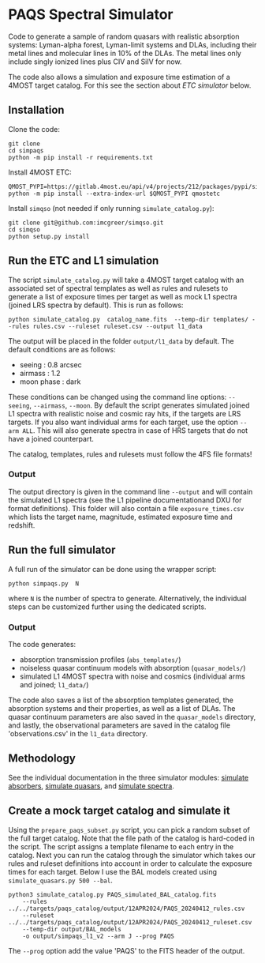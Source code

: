 # PAQS Spectral Simulator


Code to generate a sample of random quasars with realistic absorption systems:
Lyman-alpha forest, Lyman-limit systems and DLAs, including their metal lines
and molecular lines in 10% of the DLAs.
The metal lines only include singly ionized lines plus CIV and SiIV for now.

The code also allows a simulation and exposure time estimation of a 4MOST target catalog.
For this see the section about *ETC simulator* below.


## Installation

Clone the code:
    
    git clone 
    cd simpaqs
    python -m pip install -r requirements.txt


Install 4MOST ETC:

    QMOST_PYPI=https://gitlab.4most.eu/api/v4/projects/212/packages/pypi/simple
    python -m pip install --extra-index-url $QMOST_PYPI qmostetc


Install `simqso` (not needed if only running `simulate_catalog.py`):

    git clone git@github.com:imcgreer/simqso.git
    cd simqso
    python setup.py install


## Run the ETC and L1 simulation

The script `simulate_catalog.py` will take a 4MOST target catalog with an associated
set of spectral templates as well as rules and rulesets to generate a list of exposure
times per target as well as mock L1 spectra (joined LRS spectra by default). This is run as follows:

    python simulate_catalog.py  catalog_name.fits  --temp-dir templates/ --rules rules.csv --ruleset ruleset.csv --output l1_data

The output will be placed in the folder `output/l1_data` by default. The default conditions are as follows:

 - seeing : 0.8 arcsec
 - airmass : 1.2
 - moon phase : dark

These conditions can be changed using the command line options: `--seeing`, `--airmass`, `--moon`.
By default the script generates simulated joined L1 spectra with realistic noise and cosmic ray hits, if the targets are LRS targets. If you also want individual arms for each target, use the option `--arm ALL`. This will also generate spectra in case of HRS targets that do not have a joined counterpart.

The catalog, templates, rules and rulesets must follow the 4FS file formats!

### Output

The output directory is given in the command line `--output` and will contain the simulated L1 spectra (see the L1 pipeline documentationand DXU for format definitions). This folder will also contain a file `exposure_times.csv` which lists the target name, magnitude, estimated exposure time and redshift.



## Run the full simulator

A full run of the simulator can be done using the wrapper script:

    python simpaqs.py  N


where `N` is the number of spectra to generate.
Alternatively, the individual steps can be customized further using the dedicated scripts. 


### Output
The code generates: 
 - absorption transmission profiles (`abs_templates/`)
 - noiseless quasar continuum models with absorption (`quasar_models/`)
 - simulated L1 4MOST spectra with noise and cosmics (individual arms and joined; `l1_data/`)

The code also saves a list of the absorption templates generated,
the absorption systems and their properties, as well as a list of DLAs.
The quasar continuum parameters are also saved in the `quasar_models` directory,
and lastly, the observational parameters are saved in the catalog file 'observations.csv'
in the `l1_data` directory.


## Methodology

See the individual documentation in the three simulator modules:
[simulate absorbers](simulate_absorbers.py), [simulate quasars](simulate_quasars.py),
and [simulate spectra](simulate_spectra.py).


## Create a mock target catalog and simulate it

Using the `prepare_paqs_subset.py` script, you can pick a random subset of the full target catalog. Note that the file path of the catalog is hard-coded in the script. The script assigns a template filename to each entry in the catalog.
Next you can run the catalog through the simulator which takes our rules and ruleset definitions into account in order to calculate the exposure times for each target. Below I use the BAL models created using `simulate_quasars.py 500 --bal`.

    python3 simulate_catalog.py PAQS_simulated_BAL_catalog.fits
        --rules ../../targets/paqs_catalog/output/12APR2024/PAQS_20240412_rules.csv
        --ruleset ../../targets/paqs_catalog/output/12APR2024/PAQS_20240412_ruleset.csv
        --temp-dir output/BAL_models
        -o output/simpaqs_l1_v2 --arm J --prog PAQS

The `--prog` option add the value 'PAQS' to the FITS header of the output.

